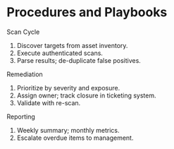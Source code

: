 # Procedures and Playbooks
Scan Cycle
1. Discover targets from asset inventory.  
2. Execute authenticated scans.  
3. Parse results; de-duplicate false positives.  

Remediation
1. Prioritize by severity and exposure.  
2. Assign owner; track closure in ticketing system.  
3. Validate with re-scan.  

Reporting
1. Weekly summary; monthly metrics.  
2. Escalate overdue items to management.
